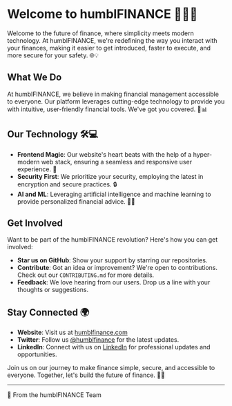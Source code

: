 # Welcome to humblFINANCE 👋💼🚀

Welcome to the future of finance, where simplicity meets modern technology. At humblFINANCE, we're redefining the way you interact with your finances, making it easier to get introduced, faster to execute, and more secure for your safety. 🌐💡

## What We Do

At humblFINANCE, we believe in making financial management accessible to everyone. Our platform leverages cutting-edge technology to provide you with intuitive, user-friendly financial tools. We've got you covered. 💼📊

## Our Technology 🛠️💻

- **Frontend Magic**: Our website's heart beats with the help of a hyper-modern web stack, ensuring a seamless and responsive user experience. 🌟
- **Security First**: We prioritize your security, employing the latest in encryption and secure practices. 🔒
- **AI and ML**: Leveraging artificial intelligence and machine learning to provide personalized financial advice. 🤖🧠

## Get Involved

Want to be part of the humblFINANCE revolution? Here's how you can get involved:

- **Star us on GitHub**: Show your support by starring our repositories.
- **Contribute**: Got an idea or improvement? We're open to contributions. Check out our `CONTRIBUTING.md` for more details.
- **Feedback**: We love hearing from our users. Drop us a line with your thoughts or suggestions.

## Stay Connected 🌍

- **Website**: Visit us at [humblfinance.com](https://humblfinance.io)
- **Twitter**: Follow us [@humblfinance](https://twitter.com/fractalFinance_) for the latest updates.
- **LinkedIn**: Connect with us on [LinkedIn](https://www.linkedin.com/company/humblfinance) for professional updates and opportunities.

Join us on our journey to make finance simple, secure, and accessible to everyone. Together, let's build the future of finance. 🚀🌟

---
💖 From the humblFINANCE Team
